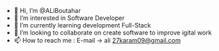 - 👋 Hi, I’m @ALiBoutahar
- 👀 I’m interested in Software Developer
- 🌱 I’m currently learning development Full-Stack
- 💞️ I’m looking to collaborate on create software to improve igital work 
- 📫 How to reach me :
     E-mail -> ali 27karam09@gmail.com
